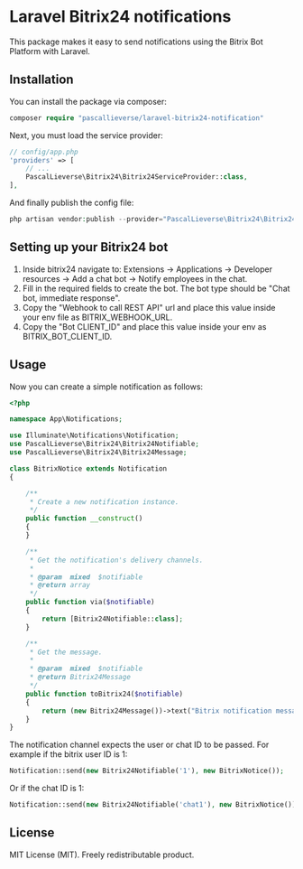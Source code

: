 Laravel Bitrix24 notifications
======================

This package makes it easy to send notifications using the Bitrix Bot Platform with Laravel.

Installation
-----------------------------------

You can install the package via composer:

```php
composer require "pascallieverse/laravel-bitrix24-notification"
```

Next, you must load the service provider:

```php
// config/app.php
'providers' => [
    // ...
    PascalLieverse\Bitrix24\Bitrix24ServiceProvider::class,
],
```

And finally publish the config file:

```php
php artisan vendor:publish --provider="PascalLieverse\Bitrix24\Bitrix24ServiceProvider"
```

Setting up your Bitrix24 bot
-----------------------------------

1. Inside bitrix24 navigate to: Extensions -> Applications -> Developer resources -> Add a chat bot -> Notify employees in the chat.
2. Fill in the required fields to create the bot. The bot type should be "Chat bot, immediate response".
3. Copy the "Webhook to call REST API" url and place this value inside your env file as BITRIX_WEBHOOK_URL.
4. Copy the "Bot CLIENT_ID" and place this value inside your env as BITRIX_BOT_CLIENT_ID.

Usage
-----------------------------------
Now you can create a simple notification as follows:

```php
<?php

namespace App\Notifications;

use Illuminate\Notifications\Notification;
use PascalLieverse\Bitrix24\Bitrix24Notifiable;
use PascalLieverse\Bitrix24\Bitrix24Message;

class BitrixNotice extends Notification
{

    /**
     * Create a new notification instance.
     */
    public function __construct()
    {
    }

    /**
     * Get the notification's delivery channels.
     *
     * @param  mixed  $notifiable
     * @return array
     */
    public function via($notifiable)
    {
        return [Bitrix24Notifiable::class];
    }

    /**
     * Get the message.
     *
     * @param  mixed  $notifiable
     * @return Bitrix24Message
     */
    public function toBitrix24($notifiable)
    {
        return (new Bitrix24Message())->text("Bitrix notification message!");
    }
}
```

The notification channel expects the user or chat ID to be passed.
For example if the bitrix user ID is 1:

```php
Notification::send(new Bitrix24Notifiable('1'), new BitrixNotice());
```

Or if the chat ID is 1:

```php
Notification::send(new Bitrix24Notifiable('chat1'), new BitrixNotice());
```

License
-----------------------------------

MIT License (MIT). Freely redistributable product.